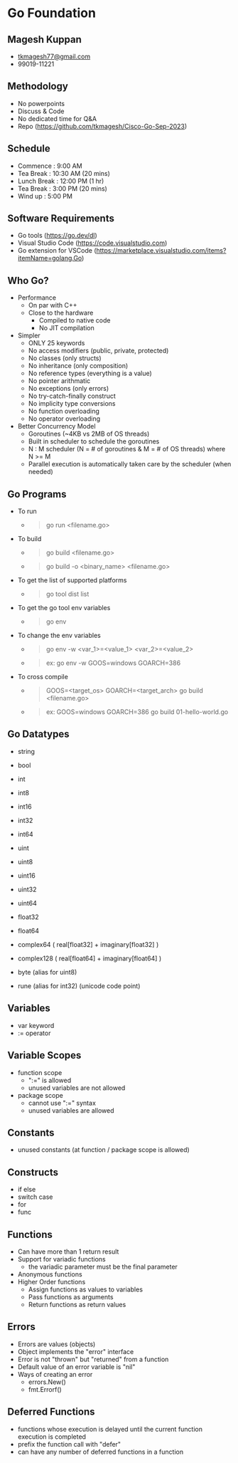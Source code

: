 # Go Foundation #

## Magesh Kuppan ##
- tkmagesh77@gmail.com
- 99019-11221

## Methodology ##
- No powerpoints
- Discuss & Code
- No dedicated time for Q&A
- Repo (https://github.com/tkmagesh/Cisco-Go-Sep-2023)

## Schedule ##
- Commence      : 9:00 AM
- Tea Break     : 10:30 AM (20 mins)
- Lunch Break   : 12:00 PM (1 hr)
- Tea Break     : 3:00 PM (20 mins)
- Wind up       : 5:00 PM

## Software Requirements ##
- Go tools (https://go.dev/dl)
- Visual Studio Code (https://code.visualstudio.com)
- Go extension for VSCode (https://marketplace.visualstudio.com/items?itemName=golang.Go)

## Who Go? ##
- Performance
    - On par with C++
    - Close to the hardware
        - Compiled to native code
        - No JIT compilation
- Simpler
    - ONLY 25 keywords
    - No access modifiers (public, private, protected)
    - No classes (only structs)
    - No inheritance (only composition)
    - No reference types (everything is a value)
    - No pointer arithmatic
    - No exceptions (only errors)
    - No try-catch-finally construct
    - No implicity type conversions
    - No function overloading
    - No operator overloading
- Better Concurrency Model
    - Goroutines (~4KB vs 2MB of OS threads)
    - Built in scheduler to schedule the goroutines
    - N : M scheduler (N = # of goroutines & M = # of OS threads) where N >= M
    - Parallel execution is automatically taken care by the scheduler (when needed)

## Go Programs ##
- To run
    - > go run <filename.go>
- To build
    - > go build <filename.go>
    - > go build -o <binary_name> <filename.go>
- To get the list of supported platforms
    - > go tool dist list
- To get the go tool env variables
    - > go env
- To change the env variables
    - > go env -w <var_1>=<value_1> <var_2>=<value_2>
    - > ex: go env -w GOOS=windows GOARCH=386
- To cross compile
    - > GOOS=<target_os> GOARCH=<target_arch> go build <filename.go>
    - > ex: GOOS=windows GOARCH=386 go build 01-hello-world.go 

## Go Datatypes ##
- string
- bool

- int
- int8
- int16
- int32
- int64

- uint
- uint8
- uint16
- uint32
- uint64

- float32
- float64

- complex64 ( real[float32] + imaginary[float32] )
- complex128 ( real[float64] + imaginary[float64] )

- byte (alias for uint8)
- rune (alias for int32) (unicode code point)

## Variables ##
- var keyword
- := operator

## Variable Scopes ##
- function scope
    - ":=" is allowed
    - unused variables are not allowed
- package scope
    - cannot use ":=" syntax
    - unused variables are allowed
    
## Constants ##
- unused constants (at function / package scope is allowed)

## Constructs ##
- if else
- switch case
- for
- func

## Functions ##
- Can have more than 1 return result
- Support for variadic functions
    - the variadic parameter must be the final parameter
- Anonymous functions
- Higher Order functions
    - Assign functions as values to variables
    - Pass functions as arguments
    - Return functions as return values

## Errors ##
- Errors are values (objects)
- Object implements the "error" interface
- Error is not "thrown" but "returned" from a function
- Default value of an error variable is "nil"
- Ways of creating an error
    - errors.New()
    - fmt.Errorf()

## Deferred Functions ##
- functions whose execution is delayed until the current function execution is completed
- prefix the function call with "defer"
- can have any number of deferred functions in a function